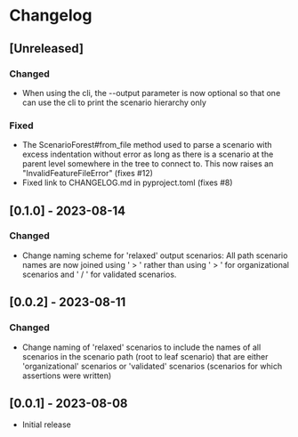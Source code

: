 # Changelog

## [Unreleased]

### Changed

- When using the cli, the --output parameter is now optional so that one can use the cli to print the scenario hierarchy only

### Fixed

- The ScenarioForest#from_file method used to parse a scenario with excess indentation without error as long as there is a scenario at the parent level somewhere in the tree to connect to. This now raises an "InvalidFeatureFileError" (fixes #12)
- Fixed link to CHANGELOG.md in pyproject.toml (fixes #8)

## [0.1.0] - 2023-08-14

### Changed

- Change naming scheme for 'relaxed' output scenarios: All path scenario names are now joined using ' > ' rather than using ' > ' for organizational scenarios and ' / ' for validated scenarios.

## [0.0.2] - 2023-08-11

### Changed

- Change naming of 'relaxed' scenarios to include the names of all scenarios in the scenario path (root to leaf scenario) that are either 'organizational' scenarios or 'validated' scenarios (scenarios for which assertions were written)

## [0.0.1] - 2023-08-08

- Initial release
